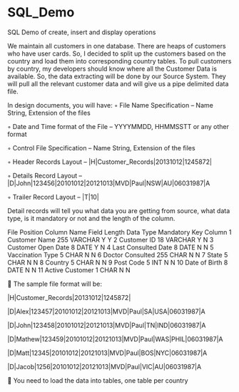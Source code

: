 # SQL_Demo
SQL Demo of create, insert and display operations

We maintain all customers in one database. There are heaps of customers who have user cards. So, I
decided to split up the customers based on the country and load them into corresponding country
tables.
To pull customers by country, my developers should know where all the Customer Data is available.
So, the data extracting will be done by our Source System. They will pull all the relevant customer
data and will give us a pipe delimited data file.

In design documents, you will have:
◦ File Name Specification – Name String, Extension of the files

◦ Date and Time format of the File – YYYYMMDD, HHMMSSTT or any other format

◦ Control File Specification – Name String, Extension of the files

◦ Header Records Layout – |H|Customer_Records|20131012|1245872|

◦ Details Record Layout – |D|John|123456|20101012|20121013|MVD|Paul|NSW|AU|06031987|A

◦ Trailer Record Layout – |T|10|


Detail records will tell you what data you are getting from source, what data type, is it mandatory or
not and the length of the column.

File Position Column Name Field Length Data Type Mandatory Key Column
1 Customer Name 255 VARCHAR Y Y
2 Customer ID 18 VARCHAR Y N
3 Customer Open Date 8 DATE Y N
4 Last Consulted Date 8 DATE N N
5 Vaccination Type 5 CHAR N N
6 Doctor Consulted 255 CHAR N N
7 State 5 CHAR N N
8 Country 5 CHAR N N
9 Post Code 5 INT N N
10 Date of Birth 8 DATE N N
11 Active Customer 1 CHAR N N

 The sample file format will be:

|H|Customer_Records|20131012|1245872|

|D|Alex|123457|20101012|20121013|MVD|Paul|SA|USA|06031987|A

|D|John|123458|20101012|20121013|MVD|Paul|TN|IND|06031987|A

|D|Mathew|123459|20101012|20121013|MVD|Paul|WAS|PHIL|06031987|A

|D|Matt|12345|20101012|20121013|MVD|Paul|BOS|NYC|06031987|A

|D|Jacob|1256|20101012|20121013|MVD|Paul|VIC|AU|06031987|A

 You need to load the data into tables, one table per country
